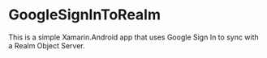 # GoogleSignInToRealm
This is a simple Xamarin.Android app that uses Google Sign In to sync with a Realm Object Server.
